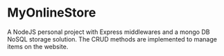 # MyOnlineStore
A NodeJS personal project with Express middlewares and a mongo DB NoSQL storage solution. The CRUD methods are implemented to manage items on the website.
